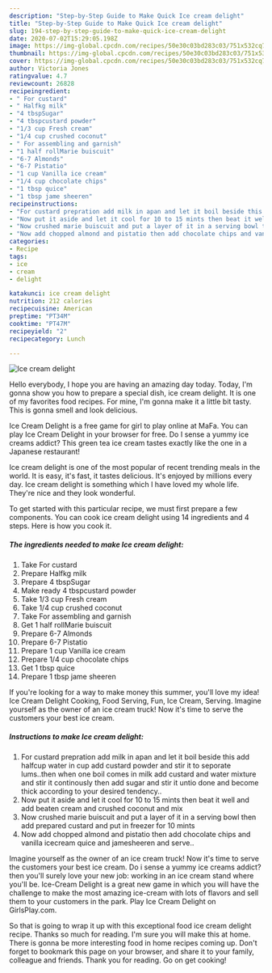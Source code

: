 ```yaml
---
description: "Step-by-Step Guide to Make Quick Ice cream delight"
title: "Step-by-Step Guide to Make Quick Ice cream delight"
slug: 194-step-by-step-guide-to-make-quick-ice-cream-delight
date: 2020-07-02T15:29:05.198Z
image: https://img-global.cpcdn.com/recipes/50e30c03bd283c03/751x532cq70/ice-cream-delight-recipe-main-photo.jpg
thumbnail: https://img-global.cpcdn.com/recipes/50e30c03bd283c03/751x532cq70/ice-cream-delight-recipe-main-photo.jpg
cover: https://img-global.cpcdn.com/recipes/50e30c03bd283c03/751x532cq70/ice-cream-delight-recipe-main-photo.jpg
author: Victoria Jones
ratingvalue: 4.7
reviewcount: 26828
recipeingredient:
- " For custard"
- " Halfkg milk"
- "4 tbspSugar"
- "4 tbspcustard powder"
- "1/3 cup Fresh cream"
- "1/4 cup crushed coconut"
- " For assembling and garnish"
- "1 half rollMarie buiscuit"
- "6-7 Almonds"
- "6-7 Pistatio"
- "1 cup Vanilla ice cream"
- "1/4 cup chocolate chips"
- "1 tbsp quice"
- "1 tbsp jame sheeren"
recipeinstructions:
- "For custard prepration add milk in apan and let it boil beside this add halfcup water in cup add custard powder and stir it to seporate lums..then when one boil comes in milk add custard and water mixture and stir it continously then add sugar and stir it untio done and become thick according to your desired tendency.."
- "Now put it aside and let it cool for 10 to 15 mints then beat it well and add beaten cream and crushed coconut and mix"
- "Now crushed marie buiscuit and put a layer of it in a serving bowl then add prepared custard and put in freezer for 10 mints"
- "Now add chopped almond and pistatio then add chocolate chips and vanilla icecream quice and jamesheeren and serve.."
categories:
- Recipe
tags:
- ice
- cream
- delight

katakunci: ice cream delight 
nutrition: 212 calories
recipecuisine: American
preptime: "PT34M"
cooktime: "PT47M"
recipeyield: "2"
recipecategory: Lunch

---
```



![Ice cream delight](https://img-global.cpcdn.com/recipes/50e30c03bd283c03/751x532cq70/ice-cream-delight-recipe-main-photo.jpg)

Hello everybody, I hope you are having an amazing day today. Today, I'm gonna show you how to prepare a special dish, ice cream delight. It is one of my favorites food recipes. For mine, I'm gonna make it a little bit tasty. This is gonna smell and look delicious.

Ice Cream Delight is a free game for girl to play online at MaFa. You can play Ice Cream Delight in your browser for free. Do I sense a yummy ice creams addict? This green tea ice cream tastes exactly like the one in a Japanese restaurant!

Ice cream delight is one of the most popular of recent trending meals in the world. It is easy, it's fast, it tastes delicious. It's enjoyed by millions every day. Ice cream delight is something which I have loved my whole life. They're nice and they look wonderful.


To get started with this particular recipe, we must first prepare a few components. You can cook ice cream delight using 14 ingredients and 4 steps. Here is how you cook it.

<!--inarticleads1-->

##### The ingredients needed to make Ice cream delight:

1. Take  For custard
1. Prepare  Halfkg milk
1. Prepare 4 tbspSugar
1. Make ready 4 tbspcustard powder
1. Take 1/3 cup Fresh cream
1. Take 1/4 cup crushed coconut
1. Take  For assembling and garnish
1. Get 1 half rollMarie buiscuit
1. Prepare 6-7 Almonds
1. Prepare 6-7 Pistatio
1. Prepare 1 cup Vanilla ice cream
1. Prepare 1/4 cup chocolate chips
1. Get 1 tbsp quice
1. Prepare 1 tbsp jame sheeren


If you&#39;re looking for a way to make money this summer, you&#39;ll love my idea! Ice Cream Delight Cooking, Food Serving, Fun, Ice Cream, Serving. Imagine yourself as the owner of an ice cream truck! Now it&#39;s time to serve the customers your best ice cream. 

<!--inarticleads2-->

##### Instructions to make Ice cream delight:

1. For custard prepration add milk in apan and let it boil beside this add halfcup water in cup add custard powder and stir it to seporate lums..then when one boil comes in milk add custard and water mixture and stir it continously then add sugar and stir it untio done and become thick according to your desired tendency..
1. Now put it aside and let it cool for 10 to 15 mints then beat it well and add beaten cream and crushed coconut and mix
1. Now crushed marie buiscuit and put a layer of it in a serving bowl then add prepared custard and put in freezer for 10 mints
1. Now add chopped almond and pistatio then add chocolate chips and vanilla icecream quice and jamesheeren and serve..


Imagine yourself as the owner of an ice cream truck! Now it&#39;s time to serve the customers your best ice cream. Do i sense a yummy ice creams addict? then you&#39;ll surely love your new job: working in an ice cream stand where you&#39;ll be. Ice-Cream Delight is a great new game in which you will have the challenge to make the most amazing ice-cream with lots of flavors and sell them to your customers in the park. Play Ice Cream Delight on GirlsPlay.com. 

So that is going to wrap it up with this exceptional food ice cream delight recipe. Thanks so much for reading. I'm sure you will make this at home. There is gonna be more interesting food in home recipes coming up. Don't forget to bookmark this page on your browser, and share it to your family, colleague and friends. Thank you for reading. Go on get cooking!
